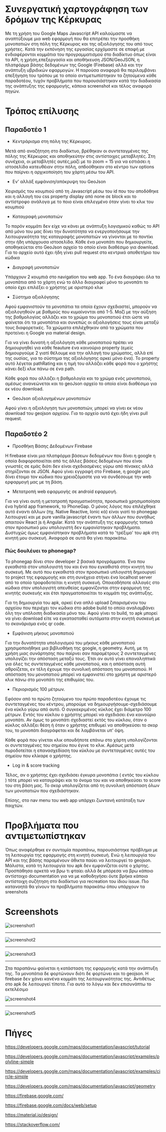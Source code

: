 # Συνεργατική χαρτογράφηση των δρόμων της Κέρκυρας

Με τη χρήση του Google Maps Javascript API καλούμαστε να αναπτύξουμε μια web εφαρμογή που θα επιτρέπει την προσθήκη μονοπατιών στη πόλη της Κέρκυρας και της αξιολόγησης του από τους χρήστες. Κατά την εκπόνηση της εργασίας ερχόμαστε σε επαφή με ενδιαφέρονται κομμάτια του προγραμματισμού στο διαδίκτυο όπως είναι τα API, η χρήση,επεξεργασία και αποθήκευση JSON/GeoJSON, η πλατφόρμα βάσης δεδομένων της Google (Firebase) αλλά και την ανάπτυξη υβριδικών εφαρμογών. Η παρούσα αναφορά θα περιλαμβάνει επεξήγηση του τρόπου με το οποίο αντιμετωπίστηκαν τα ζητούμενα κάθε παραδοτέου, τυχόν προβλήματα που παρουσιάστηκαν κατά την διαδικασία της ανάπτυξης της εφαρμογής, κάποια screenshot και τέλος αναφορά πηγών.

# Τρόπος επίλυσης

## Παραδοτέο 1

* Κεντράρισμα στη πόλη της Κέρκυρας.

Μετά από αναζήτηση στο διαδίκτυο, βρέθηκαν οι συντεταγμένες της πόλης της Κέρκυρας και αποθηκεύτην στις αντίστοιχες μεταβλητές. Στη συνέχεια, οι μεταβλητές αυτές,μαζί με το zoom = 15 για να εστιάσει η ιστοσελίδα κατευθέιαν στην πόλη, απδοόθηκαν στο κέντρο των options που παίρνει η αρχικοποίηση του χάρτη μέσω του API.

* Εν' αλλάξ εμφάνιση/απόκρυψη του GeoJson

Χειρισμός του κουμπιού από τη Javascript μέσω του id που του αποδόθηκε και η αλλαγή του css property display από none σε block και το αντίστροφο ανάλογα με το ποιο είναι επιλεγμένο όταν γίνει το κλικ του κουμπιού

* Καταγραφή μονοπατιών

Το παρόν κομμάτι δεν είχε να κάνει με ανάπτυξη λογισμικού καθώς το API από μόνο του μας δίνει την δυνατότητα να ενεργοποιήσουμε την λειτουργικότητα της καταγραφής μονοπατιών να γίνονται με το ποντίκι στην ήδη υπάρχουσα ιστοσελίδα. Κάθε ένα μονοπάτι που δημιουργείτε, αποθηκεύεται στο GeoJson αρχείο το οποίο είναι διαθέσιμο για download. Για το αρχείο αυτό έχει ήδη γίνει pull request στο κεντρικό αποθετήριο του κώδικα

* Διαγραφή μονοπατιών 

Υπάρχουν 2 κουμπιά στο navigation του web app. Το ένα διαγράφει όλα τα μονοπάτια από το χάρτη ενώ το άλλο διαγραφεί μόνο το μονοπάτι το οποίο έχει επιλέξει ο χρήστης με αριστερό κλικ

* Σύστημα αξιολόγησης

Αφού εμφανιστούν τα μονοπάτια τα οποία έχουν σχεδιαστεί, μπορούν να αξιολογηθούν με βαθμούς που κυμαίνονται από 1-5. Μαζί με την αύξηση της βαθμολογίας αλλάζει και το χρώμα του μονοπατιού έτσι ώστε να φαίνεται ότι τα μονοπάτια και συνεπώς οι αξιολογήσεις τους είναι μεταξύ τους διαφορετικές. Τα χρώματα επιλέχθηκαν από τα χρώματα που προτείνει η Google για material design. 

Για να γίνει δυνατή η αξιολόγηση κάθε μονοπατιού πρέπει να δημιουργηθεί για κάθε feauture ένα καινούριο property (εμείς δημιουργούμε 2 γιατί θέλουμε κια την αλλαγή του χρώματος, αλλά επί της ουσίας, για το σύστημα της αξιολόγησης αρκεί μόνο ένα). Το property αυτό λέγεται pathRating και η τιμή του αλλάζει κάθε φορά που ο χρήστης κάνει δεξί κλικ πάνω σε ένα path.

Κάθε φορά που αλλάζει η βαθμολογία και το χρώμα ενός μονοπατιού, αμέσως ανανεώνεται και το geoJson αρχείο το οποίο είναι διαθέσιμο για εκ νέου download.

* GeoJson αξιολογημένων μονοπατιών

Αφού γίνει η αξιολόγηση των μονοπατιών, μπορεί να γίνει εκ νέου download του geojson αρχείου. Για το αρχείο αυτό έχει ήδη γίνει pull request.

## Παραδοτέο 2

* Προσθήκη Βάσης Δεδομένων Firebase

Η firebase είναι μια πλατφόρμα βάσεων δεδομένων που δίνει η google η οποία διαφοροποιείται από τις άλλες βάσεις δεδομένων που είναι γνωστές σε εμάς διότι δεν είναι σχεδιασμένες γύρω από πίνακες αλλά στηρίζονται σε JSON. Αφού γίνει εγγραφή στο Firebase, η google μας δίνει έτοιμο τον κώδικα που χρειαζόμαστε για να συνδέσουμε την web ερφαρμογή μας με τη βάση.

* Μετατροπή web εφαρμογής σε android εφαρμογή.

Για να γίνει αυτή η μετατροπή πραγματικότητα, προσωπικά χρησιμοποίησα ένα hybrid app framework, το PhoneGap. Ο μόνος λόγος που επιλέχθηκε αυτό έναντι άλλων (πχ. Native Reactive, Ionic κά) είναι γιατί το phonegap λειτουργεί και με pure vanilla javascript έναντι των άλλων που συνήθως απαιτούν React js ή Angular. Κατά την ανάπτυξη της εφαρμογής τοπικά στον προσωπικό μου υπολογιστή δεν εμφανίστηκαν προβλήματα. Δυστυχώς όμως εμφανίστηκαν προβλήματα κατά το 'τρέξιμο' του apk στη κινητή μου συσκευή. Αναφορά σε αυτά θα γίνει παρακάτω.

### Πώς δουλέυει το phonegap?

Το phonegap δίνει στον developer 2 βασικά προγράμματα. Ένα που εγκαθιστά στον υπολογιστή του και ένα που εγκαθιστά στην κινητή του συσκευή. Με αυτό που εγκαθιστά στον προσωπικό υπλογιστή δημιουργεί το project της εφαρμογής και στη συνέχεια στήνει ένα localhost server από το οποίο τροφοδοτείται η κινητή συσκευή. Οποιεσδήποτε αλλαγές στο κώδικα στον υπολογιστή απευθείας εμφανίζονται στην εφαρμογή της κινητής συσκευής και έτσι πραγματοποιείται το κομμάτι της ανάπτυξης.

Για τη δημιουργία του apk, αρκεί ένα απλό upload ζιπαρισμένου του αρχείου που περιέχει τον κώδικα στο adobe build το οποίο αναλαμβάνει όλη την υπόλοιπη διαδικασία μόνο του. Αφού γίνει το build, το apk μπορεί να γίνει download είτε να εγκατασταθεί αυτόματα στην κινητή συσκευή με το σκανάρισμα ενός qr code.

* Εμφάνιση μήκους μονοπατιού

Για την δυνατότητα υπολογισμού του μήκους κάθε μονοπατιού χρησιμοποιήθηκε μια βιβλιοθήκη της google, η geometry. Αυτή, με τη χρήση μιας συνάρτησης που παίρνει σαν παραμέτρους 2 συντεταγμένες υπολογίζει την απόσταση μεταξύ τους. Έτσι αν αυτό γίνει επαναληπτικά για όλες τις συντεταγμένες κάθε μονοπατιού, και η απόσταση αυτή αθροίζεται, εν τέλη έχουμε την συνολική απόσταση του μονοπατιού. Η απόσταση του μονοπατιού μπορεί να εμφανιστεί στο χρήστη με αριστερό κλικ πάνω στο μονοπάτι της επιθυμίας του.

* Περιορισμός 100 μέτρων.

Εφόσον από το πρώτο ζητούμενο του πρώτο παραδοτέου έχουμε τις συντεταγμένες του κέντρου, μπορούμε να δημιουργήσουμε-σχεδιάσουμε ένα κύκλο γύρω από αυτό. Ο συγκεκριμένος κύκλος έχει διάμετρο 100 μέτρων. Εντός του κύκλου ο χρήστης μπορεί να σχεδιάσει ένα καινούριο μονοπάτι. Αν όμως το μονοπάτι σχεδιαστεί εκτός του κύκλου, όταν ο κύκλος αλλάξει θέση ή όταν ο χρήστης επιθυμεί να αποθηκεύσει το σκορ του, το μονοπάτι διαγράφεται και δε λαμβάνεται υπ' όψη. 

Κάθε φορά που γίνεται κλικ οπουδήποτε επάνω στο χάρτη υπολογίζονται οι συντεταγμένες του σημείου που έγινε το κλικ. Αμέσως μετά πυροδοτείται η επανασχεδίαση του κύκλου με συντεταγμένες αυτές του σημείου που κλίκαρε ο χρήστης.

* Log in & score tracking

Τέλος, αν ο χρήστης έχει σχεδιάσει έγκυρα μονοπάτια ( εντός του κύκλου ) τότε μπορεί να καταγράψει και το όνομα του και να αποθηκεύσει το score του στη βάση μας. Το σκορ υπολογίζεται από τη συνολική απόσταση όλων των μονοπατιών που σχεδιάστηκαν.

Επίσης, στο nav menu του web app υπάρχει ζωντανή κατάταξη των παιχτών.

# Προβλήματα που αντιμετωπίστηκαν

Όπως αναφέρθηκε εν συντομία παραπάνω, παρουσιάστηκε πρόβλημα με τη λειτουργία της εφαρμογής στη κινητή συσκευή. Ενώ η λειτουργία του API και της βάσης παραμένουν άθικτα παύει να λειτουργεί το geojson. Μάλιστα, κατά τη λειτουργία του apk δεν εμφανίζεται ούτε ο χάρτης. Προσπάθησα αρκετά να βρω τι φταίει αλλά δε μπόρεσα να βρω κάποιο αντίστοιχο documentation για να με καθοδηγήσει όυτε βρήκα κάποια αντίστοιχη συζήτηση στο διαδίκτυο για recreation του ίδιου issue. Πιο κατανοητά θα γίνουν τα προβλήματα παρακάτω όπου υπάρχουν τα sreenshots

# Screenshots 

![screenshot1](screenshot1.png)
- - - - 
![screenshot2](screenshot2.png)
- - - - 
![screenshot3](screenshot3.png)
- - - - 

Στα παραπάνω φαίνεται η κατάσταση της εφαρμογής κατά την ανάπτυξη της. Τα μονοπάτια δε φορτώνουν διότι δε φορτώνει και το geojson.
Η firebase δεν χάνει κανένα κομμάτι της λειτουργικότητας της.
Αντιθέτως στο apk δε λειτουργεί τίποτα. Για αυτό το λόγω και δεν επισυνάπτω το εκτελέσιμο

![screenshot4](screenshot4.png)
- - - -
![screenshot5](screenshot5.png)

# Πήγες
https://developers.google.com/maps/documentation/javascript/tutorial

https://developers.google.com/maps/documentation/javascript/examples/polyline-simple

https://developers.google.com/maps/documentation/javascript/examples/circle-simple

https://developers.google.com/maps/documentation/javascript/geometry

https://firebase.google.com/

https://firebase.google.com/docs/web/setup

https://material.io/design/

https://stackoverflow.com/




